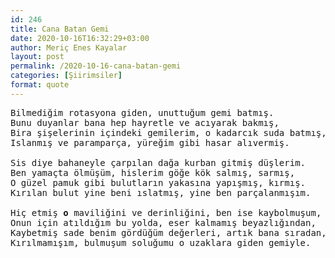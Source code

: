 ```yaml
---
id: 246
title: Cana Batan Gemi
date: 2020-10-16T16:32:29+03:00
author: Meriç Enes Kayalar
layout: post
permalink: /2020-10-16-cana-batan-gemi
categories: [Şiirimsiler]
format: quote
---
```



<pre>Bilmediğim rotasyona giden, unuttuğum gemi batmış.
Bunu duyanlar bana hep hayretle ve acıyarak bakmış,
Bira şişelerinin içindeki gemilerim, o kadarcık suda batmış,
Islanmış ve paramparça, yüreğim gibi hasar alıvermiş.
 
Sis diye bahaneyle çarpılan dağa kurban gitmiş düşlerim.
Ben yamaçta ölmüşüm, hislerim göğe kök salmış, sarmış,
O güzel pamuk gibi bulutların yakasına yapışmış, kırmış.
Kırılan bulut yine beni ıslatmış, yine ben parçalanmışım.
 
Hiç etmiş <strong>o</strong> maviliğini ve derinliğini, ben ise kaybolmuşum,
Onun için atıldığım bu yolda, eser kalmamış beyazlığından,
Kaybetmiş sade benim gördüğüm değerleri, artık bana sıradan,
Kırılmamışım, bulmuşum soluğumu o uzaklara giden gemiyle.</pre>